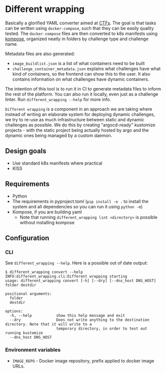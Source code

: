 # Different wrapping

Basically a glorified YAML converter aimed at [CTFs](https://en.wikipedia.org/wiki/Capture_the_flag_(cybersecurity)). The goal is that tasks can be written using `docker-compose`, such that they can be easily quality tested. The `docker-compose` files are then converted to k8s manifests using [kompose](https://kompose.io/), organized neatly in folders by challenge type and challenge name.

Metadata files are also generated:

* `image_buildlist.json` is a list of what containers need to be built
* `challenge_container_metadata.json` explains what challenges have what kind of containers, so the frontend can show this to the user. It also contains information on what challenges have dynamic containers.

The intention of this tool is to run it in CI to generate metadata files to inform the rest of the platform. You can also run it locally, even just as a challenge linter. Run `different_wrapping --help` for more info.

`Different wrapping` is a component in an approach we are taking where instead of writing an elaborate system for deploying dynamic challenges, we try to re-use as much infrastructure between static and dynamic challenges as possible. We do this by creating "argocd-ready" kustomize projects - with the static project being actually hosted by argo and the dynamic ones being managed by a custom daemon.

## Design goals

* Use standard k8s manifests where practical
* KISS

## Requirements

* Python
* The requirements in pyproject.toml (`pip install -e .` to install the system and all dependencies so you can run it using `python -m`)
* Kompose, if you are building yaml
  - Note that running `different_wrapping lint <directory>` is possible without installing kompose

## Configuration

### CLI

See `different_wrapping --help`. Here is a possible out of date output:

```
$ different_wrapping convert --help
INFO:different_wrapping.cli:Different wrapping starting
usage: different_wrapping convert [-h] [--dry] [--dns_host DNS_HOST] folder destdir

positional arguments:
  folder
  destdir

options:
  -h, --help           show this help message and exit
  --dry                Does not write anything to the destination directory. Note that it will write to a
                       temporary directory, in order to test out running kustomize
  --dns_host DNS_HOST
```

### Environment variables

* `IMAGE_REPO` - Docker image repository, prefix applied to docker image URLs.

